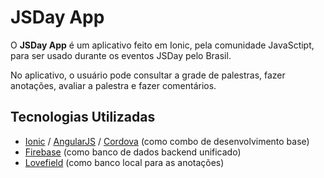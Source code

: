 # JSDay App

O **JSDay App** é um aplicativo feito em Ionic, pela comunidade JavaSctipt, para ser usado durante os eventos JSDay pelo Brasil.

No aplicativo, o usuário pode consultar a grade de palestras, fazer anotações, avaliar a palestra e fazer comentários.

## Tecnologias Utilizadas

- [Ionic](http://ionicframework.com "Ionic") / [AngularJS](https://angularjs.org "AngularJS") / [Cordova](https://cordova.apache.org "Cordova") (como combo de desenvolvimento base)
- [Firebase](http://firebase.com "Firebase") (como banco de dados backend unificado)
- [Lovefield](https://google.github.io/lovefield "Lovefield") (como banco local para as anotações)
